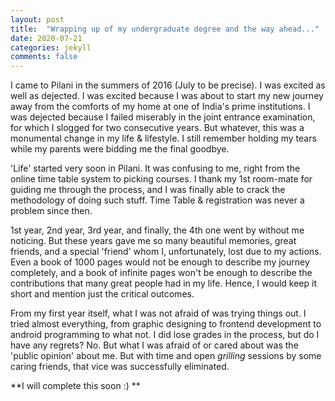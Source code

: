 ```yaml
---
layout: post
title:  "Wrapping up of my undergraduate degree and the way ahead..."
date: 2020-07-21
categories: jekyll
comments: false
---
```


I came to Pilani in the summers of 2016 (July to be precise). I was excited as well as dejected. I was excited because I was about to start my new journey away from the comforts of my home at one of India's prime institutions. I was dejected because I failed miserably in the joint entrance examination, for which I slogged for two consecutive years. But whatever, this was a monumental change in my life & lifestyle. I still remember holding my tears while my parents were bidding me the final goodbye. 

'Life' started very soon in Pilani. It was confusing to me, right from the online time table system to picking courses. I  thank my 1st room-mate for guiding me through the process, and I was finally able to crack the methodology of doing such stuff. Time Table & registration was never a problem since then.

1st year, 2nd year, 3rd year, and finally, the 4th one went by without me noticing. But these years gave me so many beautiful memories, great friends, and a special 'friend' whom I, unfortunately, lost due to my actions. Even a book of 1000 pages would not be enough to describe my journey completely, and a book of infinite pages won't be enough to describe the contributions that many great people had in my life. Hence, I would keep it short and mention just the critical outcomes.

From my first year itself, what I was not afraid of was trying things out. I tried almost everything, from graphic designing to frontend development to android programming to what not. I did lose grades in the process, but do I have any regrets? No. But what I was afraid of or cared about was the 'public opinion' about me. But with time and open *grilling* sessions by some caring friends, that vice was successfully eliminated. 

**I will complete this soon :) **


